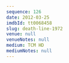 ```yaml
---
sequence: 126
date: 2012-03-25
imdbId: tt0068458
slug: death-line-1972
venue: null
venueNotes: null
medium: TCM HD
mediumNotes: null
---
```

